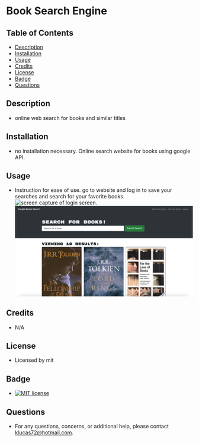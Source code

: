 # Book Search Engine
    
## Table of Contents
* [Description](#description) 
* [Installation](#installation)
* [Usage](#usage)
* [Credits](#credits)
* [License](#license)
* [Badge](#badge)
* [Questions](#questions)
    
## Description
* online web search for books and similar titles
    
## Installation
* no installation necessary.  Online search website for books using google API.
    
## Usage
* Instruction for ease of use.  go to website and log in to save your searches and search for your favorite books.
    ![screen capture of login screen.](./login:signup.png "login/signup screen")
    ![screen capture of search results](./search_screen.png "search results screen")
## Credits
* N/A
    
## License
* Licensed by mit
    
## Badge
* [![MIT license](https://img.shields.io/badge/License-MIT-blue.svg)](https://lbesson.mit-license.org/)
    
## Questions
* For any questions, concerns, or additional help, please contact klucas72@hotmail.com.